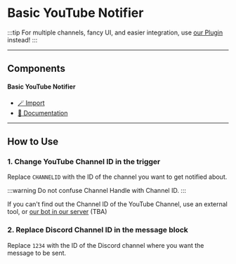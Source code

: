 # Basic YouTube Notifier

:::tip
For multiple channels, fancy UI, and easier integration, use [our Plugin](../p/p/youtube-video-notifier.md) instead!
:::

***

## Components

#### Basic YouTube Notifier

- [🪄 Import](https://inventor.gg/dash/share/component/16f3a3fffba84b948a3300ff84c5e21f)
- [📙 Documentation](#how-to-use)

***

## How to Use

### 1. Change YouTube Channel ID in the trigger
Replace `CHANNELID` with the ID of the channel you want to get notified about.

:::warning
Do not confuse Channel Handle with Channel ID.
:::

If you can't find out the Channel ID of the YouTube Channel, use an external tool, or [our bot in our server](https://dsc.gg/inventutor) (TBA)

### 2. Replace Discord Channel ID in the message block
Replace `1234` with the ID of the Discord channel where you want the message to be sent.
